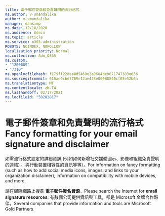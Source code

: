 ```yaml
---
title: 電子郵件簽章和免責聲明的流行格式
ms.author: v-smandalika
author: v-smandalika
manager: dansimp
ms.date: 12/18/2020
ms.audience: Admin
ms.topic: article
ms.service: o365-administration
ROBOTS: NOINDEX, NOFOLLOW
localization_priority: Normal
ms.collection: Adm_O365
ms.custom:
- "1200009"
- "7310"
ms.openlocfilehash: f179ff22dea8d5460e2a0604be9071747383e05b
ms.sourcegitcommit: 616ae0cbd5769e12ae428e00088840cf05e52b6a
ms.translationtype: MT
ms.contentlocale: zh-TW
ms.lasthandoff: 02/17/2021
ms.locfileid: "50282817"
---
```

# <a name="fancy-formatting-for-your-email-signature-and-disclaimer"></a><span data-ttu-id="e1eb3-102">電子郵件簽章和免責聲明的流行格式</span><span class="sxs-lookup"><span data-stu-id="e1eb3-102">Fancy formatting for your email signature and disclaimer</span></span>
<span data-ttu-id="e1eb3-103">如需流行格式設定的詳細資訊 (例如如何新增社交媒體圖示、影像和組織免責聲明的連結) 、與行動裝置相容性的資訊等等）。</span><span class="sxs-lookup"><span data-stu-id="e1eb3-103">For information on fancy formatting (such as how to add social media icons, images, and links to your organization disclaimer), information on compatibility with mobile devices, and more.</span></span>

<span data-ttu-id="e1eb3-104">請在網際網路上搜尋 **電子郵件簽名資源**。</span><span class="sxs-lookup"><span data-stu-id="e1eb3-104">Please search the Internet for **email signature resources**.</span></span> <span data-ttu-id="e1eb3-105">有數個公司提供資訊與工具，都是 Microsoft 金牌合作夥伴。</span><span class="sxs-lookup"><span data-stu-id="e1eb3-105">Several companies that provide information and tools are Microsoft Gold Partners.</span></span>
